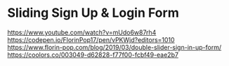 # Sliding Sign Up & Login Form

https://www.youtube.com/watch?v=mUdo6w87rh4
https://codepen.io/FlorinPop17/pen/vPKWjd?editors=1010
https://www.florin-pop.com/blog/2019/03/double-slider-sign-in-up-form/
https://coolors.co/003049-d62828-f77f00-fcbf49-eae2b7
